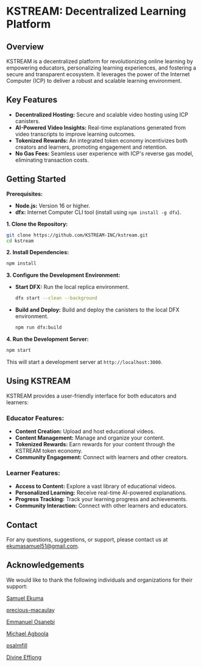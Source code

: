 # KSTREAM: Decentralized Learning Platform

## Overview

KSTREAM is a decentralized platform for revolutionizing online learning by empowering educators, personalizing learning experiences, and fostering a secure and transparent ecosystem. It leverages the power of the Internet Computer (ICP) to deliver a robust and scalable learning environment.

## Key Features

* **Decentralized Hosting:** Secure and scalable video hosting using ICP canisters.
* **AI-Powered Video Insights:** Real-time explanations generated from video transcripts to improve learning outcomes.
* **Tokenized Rewards:** An integrated token economy incentivizes both creators and learners, promoting engagement and retention.
* **No Gas Fees:** Seamless user experience with ICP's reverse gas model, eliminating transaction costs.


##  Getting Started

**Prerequisites:**

* **Node.js:** Version 16 or higher.
* **dfx:** Internet Computer CLI tool (install using `npm install -g dfx`).

**1. Clone the Repository:**

```bash
git clone https://github.com/KSTREAM-INC/kstream.git
cd kstream
```

**2. Install Dependencies:**

```bash
npm install
```

**3. Configure the Development Environment:**

* **Start DFX:** Run the local replica environment.
    ```bash
    dfx start --clean --background
    ```

* **Build and Deploy:** Build and deploy the canisters to the local DFX environment.
    ```bash
    npm run dfx:build
    ```

**4. Run the Development Server:**

```bash
npm start
```

This will start a development server at `http://localhost:3000`.


## Using KSTREAM

KSTREAM provides a user-friendly interface for both educators and learners:

###  Educator Features:

* **Content Creation:** Upload and host educational videos.
* **Content Management:**  Manage and organize your content.
* **Tokenized Rewards:** Earn rewards for your content through the KSTREAM token economy.
* **Community Engagement:** Connect with learners and other creators.

###  Learner Features:

* **Access to Content:**  Explore a vast library of educational videos.
* **Personalized Learning:**  Receive real-time AI-powered explanations.
* **Progress Tracking:**  Track your learning progress and achievements.
* **Community Interaction:** Connect with other learners and educators.

## Contact

For any questions, suggestions, or support, please contact us at  [ekumasamuel51@gmail.com](mailto:ekumasamuel51@gmail.com).

## Acknowledgements

We would like to thank the following individuals and organizations for their support:

[Samuel Ekuma](https://github.com/SammyML)  

[precious-macaulay](https://github.com/Precious-Macaulay)

[Emmanuel Osanebi](https://github.com/emms204)  

[Michael Agboola](https://github.com/Holarmc) 

[psalmfill](https://github.com/psalmfill)  

[Divine Effiong](mailto:divineeffiong87@gmail.com)

